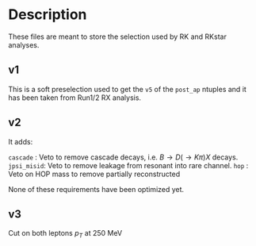 # Description

These files are meant to store the selection used by RK and RKstar analyses.

## v1

This is a soft preselection used to get the `v5` of the `post_ap` ntuples and it has been taken from Run1/2 RX analysis.

## v2

It adds:

`cascade`   : Veto to remove cascade decays, i.e. $B\to D(\to K\pi)X$ decays.
`jpsi_misid`: Veto to remove leakage from resonant into rare channel.
`hop`       : Veto on HOP mass to remove partially reconstructed

None of these requirements have been optimized yet.

## v3

Cut on both leptons $p_T$ at 250 MeV
